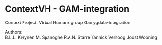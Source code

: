 # ContextVH - GAM-integration
Context Project: Virtual Humans group Gamygdala-integration

Authors:  	
B.L.L. Kreynen
M. Spanoghe
R.A.N. Starre
Yannick Verhoog
Joost Wooning
